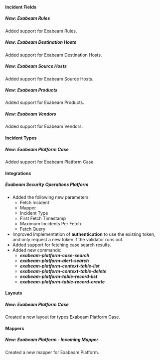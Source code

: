 #### Incident Fields

##### New: Exabeam Rules

Added support for Exabeam Rules.

  
##### New: Exabeam Destination Hosts

Added support for Exabeam Destination Hosts.

  
##### New: Exabeam Source Hosts

Added support for Exabeam Source Hosts.


##### New: Exabeam Products

Added support for Exabeam Products.

  
##### New: Exabeam Vendors

Added support for Exabeam Vendors.


#### Incident Types

##### New: Exabeam Platform Case

Added support for Exabeam Platform Case.


#### Integrations

##### Exabeam Security Operations Platform

- Added the following new parameters:
  - Fetch Incident
  - Mapper
  - Incident Type
  - First Fetch Timestamp
  - Maximum Incidents Per Fetch
  - Fetch Query
- Improved implementation of **authentication** to use the existing token, and only request a new token if the validator runs out.
- Added support for fetching case search results.
- Added new commands:
  - ***exabeam-platform-case-search***
  - ***exabeam-platform-alert-search***
  - ***exabeam-platform-context-table-list***
  - ***exabeam-platform-context-table-delete***
  - ***exabeam-platform-table-record-list***
  - ***exabeam-platform-table-record-create***


#### Layouts

##### New: Exabeam Platform Case

Created a new layout for types Exabeam Platform Case.


#### Mappers

##### New: Exabeam Platform - Incoming Mapper

Created a new mapper for Exabeam Platform.
